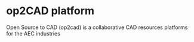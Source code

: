 # op2CAD platform
Open Source to CAD (op2cad) is a collaborative CAD resources platforms for the AEC industries

